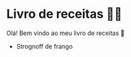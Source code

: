 # Livro de receitas :man_cook:

Olá! Bem vindo ao meu livro de receitas :wave:

- Strognoff de frango

